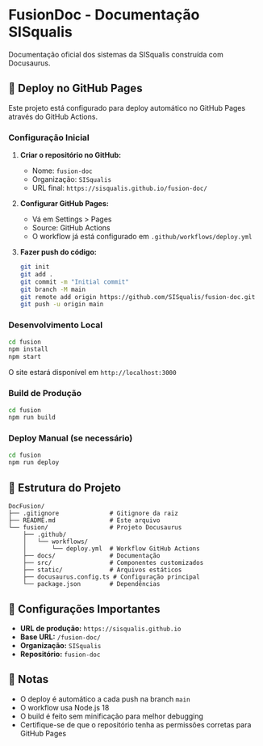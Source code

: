 # FusionDoc - Documentação SISqualis

Documentação oficial dos sistemas da SISqualis construída com Docusaurus.

## 🚀 Deploy no GitHub Pages

Este projeto está configurado para deploy automático no GitHub Pages através do GitHub Actions.

### Configuração Inicial

1. **Criar o repositório no GitHub:**
   - Nome: `fusion-doc`
   - Organização: `SISqualis`
   - URL final: `https://sisqualis.github.io/fusion-doc/`

2. **Configurar GitHub Pages:**
   - Vá em Settings > Pages
   - Source: GitHub Actions
   - O workflow já está configurado em `.github/workflows/deploy.yml`

3. **Fazer push do código:**
   ```bash
   git init
   git add .
   git commit -m "Initial commit"
   git branch -M main
   git remote add origin https://github.com/SISqualis/fusion-doc.git
   git push -u origin main
   ```

### Desenvolvimento Local

```bash
cd fusion
npm install
npm start
```

O site estará disponível em `http://localhost:3000`

### Build de Produção

```bash
cd fusion
npm run build
```

### Deploy Manual (se necessário)

```bash
cd fusion
npm run deploy
```

## 📁 Estrutura do Projeto

```
DocFusion/
├── .gitignore              # Gitignore da raiz
├── README.md               # Este arquivo
└── fusion/                 # Projeto Docusaurus
    ├── .github/
    │   └── workflows/
    │       └── deploy.yml  # Workflow GitHub Actions
    ├── docs/               # Documentação
    ├── src/                # Componentes customizados
    ├── static/             # Arquivos estáticos
    ├── docusaurus.config.ts # Configuração principal
    └── package.json        # Dependências
```

## 🔧 Configurações Importantes

- **URL de produção:** `https://sisqualis.github.io`
- **Base URL:** `/fusion-doc/`
- **Organização:** `SISqualis`
- **Repositório:** `fusion-doc`

## 📝 Notas

- O deploy é automático a cada push na branch `main`
- O workflow usa Node.js 18
- O build é feito sem minificação para melhor debugging
- Certifique-se de que o repositório tenha as permissões corretas para GitHub Pages
